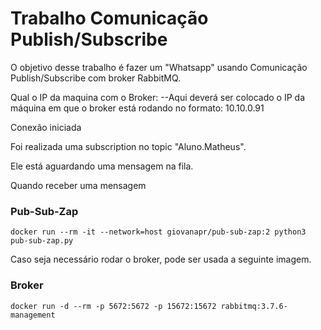 # Trabalho Comunicação Publish/Subscribe

O objetivo desse trabalho é fazer um "Whatsapp" usando Comunicação Publish/Subscribe com broker RabbitMQ.

Qual o IP da maquina com o Broker: --Aqui deverá ser colocado o IP da máquina em que o broker está rodando no formato: 10.10.0.91

Conexão iniciada

Foi realizada uma subscription no topic "Aluno.Matheus".

Ele está aguardando uma mensagem na fila.

Quando receber uma mensagem

### Pub-Sub-Zap
```
docker run --rm -it --network=host giovanapr/pub-sub-zap:2 python3 pub-sub-zap.py
```

Caso seja necessário rodar o broker, pode ser usada a seguinte imagem.

### Broker
```
docker run -d --rm -p 5672:5672 -p 15672:15672 rabbitmq:3.7.6-management
```
